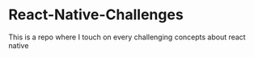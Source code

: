# React-Native-Challenges
This is a repo where I touch on every challenging concepts about react native
